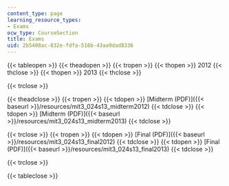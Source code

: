 ```yaml
---
content_type: page
learning_resource_types:
- Exams
ocw_type: CourseSection
title: Exams
uid: 2b5408ac-832e-fdfa-516b-43aa9dad8336
---
```


{{< tableopen >}}
{{< theadopen >}}
{{< tropen >}}
{{< thopen >}}
2012
{{< thclose >}}
{{< thopen >}}
2013
{{< thclose >}}

{{< trclose >}}

{{< theadclose >}}
{{< tropen >}}
{{< tdopen >}}
[Midterm (PDF)]({{< baseurl >}}/resources/mit3_024s13_midterm2012)
{{< tdclose >}}
{{< tdopen >}}
[Midterm (PDF)]({{< baseurl >}}/resources/mit3_024s13_midterm2013)
{{< tdclose >}}

{{< trclose >}}
{{< tropen >}}
{{< tdopen >}}
[Final (PDF)]({{< baseurl >}}/resources/mit3_024s13_final2012)
{{< tdclose >}}
{{< tdopen >}}
[Final (PDF)]({{< baseurl >}}/resources/mit3_024s13_final2013)
{{< tdclose >}}

{{< trclose >}}

{{< tableclose >}}